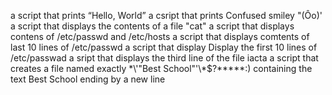 a script that prints  “Hello, World”
a csript that prints Confused smiley "(Ôo)'
a script that displays the contents of a file "cat"
a script that displays contens of /etc/passwd and /etc/hosts
a script that displays comtents of  last 10 lines of /etc/passwd
a script that display Display the first 10 lines of /etc/passwad
a sript that displays the third line of the file iacta
a script that creates a file named exactly \*\\'"Best School"\'\\*$\?\*\*\*\*\*:) containing the text Best School ending by a new line
